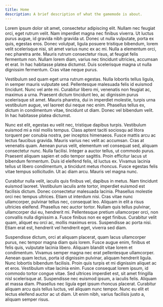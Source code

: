 ```yaml
---
title: Home
description: A brief description of what the gamemode is about.
---
```


Lorem ipsum dolor sit amet, consectetur adipiscing elit. Nullam nec feugiat orci, eget rutrum velit. Nam imperdiet magna nec finibus viverra. Ut luctus purus augue, id gravida nibh gravida ut. Donec ut nulla vulputate, porta ex quis, egestas eros. Donec volutpat, ligula posuere tristique bibendum, lorem velit scelerisque nisi, sit amet varius nunc ex ac mi. Nulla a elementum orci, nec pharetra ante. Mauris rutrum consectetur risus, at feugiat felis fermentum non. Nullam lorem diam, varius nec tincidunt ultricies, accumsan et erat. In hac habitasse platea dictumst. Duis scelerisque magna ut nulla dignissim fermentum. Cras vitae neque purus.

Vestibulum sed quam eget urna rutrum egestas. Nulla lobortis tellus ligula, in semper mauris vulputate sed. Pellentesque malesuada felis id euismod tincidunt. Nunc vel ante mi. Curabitur libero mi, venenatis non feugiat ac, maximus a urna. Praesent dictum tincidunt leo, ac dignissim purus scelerisque sit amet. Mauris pharetra, dui in imperdiet molestie, turpis urna vestibulum augue, vel laoreet dui neque nec enim. Phasellus tellus ex, dictum in condimentum vitae, tincidunt ut diam. Donec vel bibendum velit. In hac habitasse platea dictumst.

Nunc est elit, egestas eu velit nec, tristique dapibus turpis. Vestibulum euismod mi a nisl mollis tempus. Class aptent taciti sociosqu ad litora torquent per conubia nostra, per inceptos himenaeos. Fusce mattis arcu ac lectus faucibus gravida. Mauris varius nec velit ac accumsan. Cras at venenatis quam. Aenean purus velit, elementum vel consequat sed, aliquam consectetur nunc. Nulla facilisi. Integer a auctor tellus, ut commodo purus. Praesent aliquam sapien et odio tempor sagittis. Proin efficitur lacus ut bibendum fermentum. Duis id eleifend felis, id luctus ex. Vivamus lacinia tellus ut libero condimentum, a tincidunt metus rhoncus. Fusce egestas felis vitae tempus sollicitudin. Ut ac diam arcu. Mauris vel magna nunc.

Curabitur nulla velit, iaculis quis finibus vel, dapibus in metus. Nam tincidunt euismod laoreet. Vestibulum iaculis ante tortor, imperdiet euismod est facilisis dictum. Donec consectetur malesuada lacinia. Phasellus molestie orci nec tempus ultrices. Etiam ut interdum nisi. Cras vitae nunc ullamcorper, pulvinar tellus nec, consequat leo. Aliquam in elit a risus ultricies eleifend. Phasellus nec auctor tortor. Nullam quis tellus pulvinar, ullamcorper dui eu, hendrerit mi. Pellentesque pretium ullamcorper orci, non convallis nulla dignissim a. Fusce finibus non ex eget finibus. Curabitur velit quam, aliquet eu orci ac, mollis maximus eros. Suspendisse ac porta nisi. Etiam erat est, hendrerit vel hendrerit eget, viverra sed diam.

Suspendisse dictum, orci at aliquam placerat, quam lacus ullamcorper purus, nec tempor magna diam quis lorem. Fusce augue enim, finibus et felis quis, vulputate lacinia libero. Aliquam blandit vitae lorem et condimentum. Vivamus semper magna nec erat pellentesque ullamcorper. Aenean quam lectus, porta id dignissim pulvinar, aliquam hendrerit ligula. Nunc lobortis bibendum facilisis. Proin quis turpis et mi dignissim aliquet ac et eros. Vestibulum vitae lacinia enim. Fusce consequat lorem ipsum, id commodo tortor congue vitae. Sed ultrices imperdiet est, sit amet fringilla nisl scelerisque at. Suspendisse nec euismod ipsum, a iaculis felis. Aliquam at massa diam. Phasellus nec ligula eget ipsum rhoncus placerat. Curabitur aliquam arcu quis tellus luctus, vel aliquam nunc tempor. Nunc eu elit et lectus eleifend auctor ac ut diam. Ut enim nibh, varius facilisis justo a, aliquam semper risus.